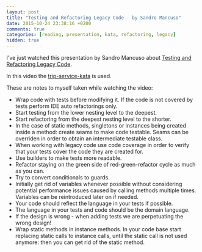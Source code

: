 ```yaml
---
layout: post
title: "Testing and Refactoring Legacy Code - by Sandro Mancuso"
date: 2015-10-24 23:38:16 +0200
comments: true
categories: [reading, presentation, kata, refactoring, legacy]
hidden: true
---
```

I've just watched this presentation by Sandro Mancuso about [Testing and Refactoring Legacy Code](https://www.youtube.com/watch?v=_NnElPO5BU0).

In this video the [trip-service-kata](https://github.com/sandromancuso/) is used.

These are notes to myself taken while watching the video:

- Wrap code with tests before modifying it. If the code is not covered by tests perform IDE auto refactorings only.
- Start testing from the lower nesting level to the deepest.
- Start refactoring from the deepest nesting level to the shorter.
- In the case of static methods, singletons or instances being created inside a method: create seams to make code testable. Seams can be overriden in order to obtain an intermediate testable class.
- When working with legacy code use code coverage in order to verify that your tests cover the code they are created for.
- Use builders to make tests more readable.
- Refactor staying on the green side of red-green-refactor cycle as much as you can.
- Try to convert conditionals to guards.
- Initially get rid of variables whenever possible without considering potential performance issues caused by calling methods multiple times. Variables can be reintroduced later on if needed.
- Your code should reflect the language in your tests if possible.
- The language in your tests and code should be the domain language.
- If the design is wrong - when adding tests we are perpetuating the wrong design!
- Wrap static methods in instance methods. In your code base start replacing static calls to instance calls, until the static call is not used anymore: then you can get rid of the static method.

